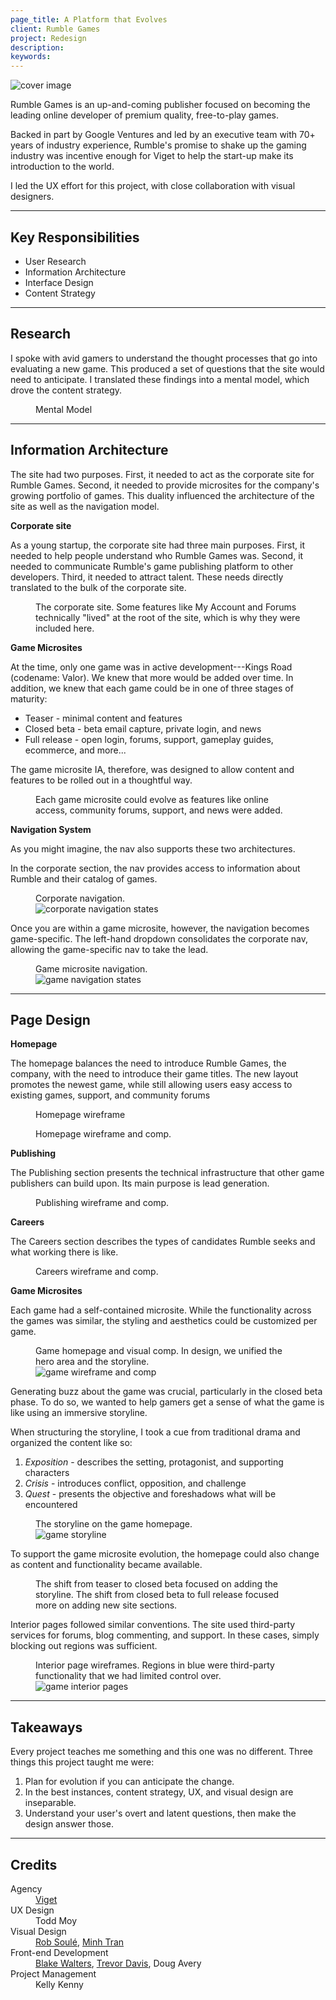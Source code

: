 ```yaml
---
page_title: A Platform that Evolves
client: Rumble Games
project: Redesign
description:
keywords:
---
```


<div class="case-story__hero">
  <img src="/assets/placeholder-hero.svg" data-src="assets/hero.png" alt="cover image" />
</div>

Rumble Games is an up-and-coming publisher focused on becoming the leading online developer of premium quality, free-to-play games.

Backed in part by Google Ventures and led by an executive team with 70+ years of industry experience, Rumble's promise to shake up the gaming industry was incentive enough for Viget to help the start-up make its introduction to the world.

I led the UX effort for this project, with close collaboration with visual designers.

---

<h2>Key Responsibilities</h2>

<div class="main-content__2-col">
  <ul>
    <li>User Research</li>
    <li>Information Architecture</li>
    <li>Interface Design</li>
    <li>Content Strategy</li>
  </ul>
</div>

---

## Research

I spoke with avid gamers to understand the thought processes that go into evaluating a new game. This produced a set of questions that the site would need to anticipate. I translated these findings into a mental model, which drove the content strategy.

<figure>
  <figcaption>Mental Model</figcaption>
  <img src="/assets/placeholder-800.svg" data-src="assets/mental-model.png" alt="" />
</figure>

---

## Information Architecture

The site had two purposes. First, it needed to act as the corporate site for Rumble Games. Second, it needed to provide microsites for the company's growing portfolio of games. This duality influenced the architecture of the site as well as the navigation model.

**Corporate site**

As a young startup, the corporate site had three main purposes. First, it needed to help people understand who Rumble Games was. Second, it needed to communicate Rumble's game publishing platform to other developers. Third, it needed to attract talent. These needs directly translated to the bulk of the corporate site.

<figure class="full-bleed">
  <figcaption>The corporate site. Some features like My Account and Forums technically "lived" at the root of the site, which is why they were included here.</figcaption>
  <img src="/assets/placeholder-2000.svg" data-src="assets/sitemap.png" alt="" />
</figure>

**Game Microsites**

At the time, only one game was in active development---Kings Road (codename: Valor). We knew that more would be added over time. In addition, we knew that each game could be in one of three stages of maturity:

* Teaser - minimal content and features
* Closed beta - beta email capture, private login, and news
* Full release - open login, forums, support, gameplay guides, ecommerce, and more...

The game microsite IA, therefore, was designed to allow content and features to be rolled out in a thoughtful way.

<figure class="full-bleed">
  <figcaption>Each game microsite could evolve as features like online access, community forums, support, and news were added.</figcaption>
  <img src="/assets/placeholder-2000.svg" data-src="assets/game-page-ia.png" alt="" />
</figure>

**Navigation System**

As you might imagine, the nav also supports these two architectures.

In the corporate section, the nav provides access to information about Rumble and their catalog of games.

<figure>
  <figcaption>Corporate navigation. </figcaption>
  <img src="/assets/placeholder-800.svg" data-src="assets/nav-corp.png" alt="corporate navigation states" />
</figure>

Once you are within a game microsite, however, the navigation becomes game-specific. The left-hand dropdown consolidates the corporate nav, allowing the game-specific nav to take the lead.

<figure>
  <figcaption>Game microsite navigation.</figcaption>
  <img src="/assets/placeholder-800.svg" data-src="assets/nav-game.png" alt="game navigation states" />
</figure>

---

## Page Design

**Homepage**

The homepage balances the need to introduce Rumble Games, the company, with the need to introduce their game titles. The new layout promotes the newest game, while still allowing users easy access to existing games, support, and community forums

<figure>
  <figcaption>Homepage wireframe</figcaption>
  <img src="/assets/placeholder-800.svg" data-src="assets/homepage.png" alt="" />
</figure>

<figure>
  <figcaption>Homepage wireframe and comp.</figcaption>
  <img  src="/assets/placeholder-800.svg" data-src="assets/homepage-wireframe-comp.png" alt="" />
</figure>

**Publishing**

The Publishing section presents the technical infrastructure that other game publishers can build upon. Its main purpose is lead generation.

<figure>
  <figcaption>Publishing wireframe and comp.</figcaption>
  <img  src="/assets/placeholder-800.svg" data-src="assets/publishing-wireframe-comp.png" alt="" />
</figure>

**Careers**

The Careers section describes the types of candidates Rumble seeks and what working there is like.

<figure>
  <figcaption>Careers wireframe and comp.</figcaption>
  <img  src="/assets/placeholder-800.svg" data-src="assets/careers-wireframe-comp.png" alt="" />
</figure>

**Game Microsites**

Each game had a self-contained microsite. While the functionality across the games was similar, the styling and aesthetics could be customized per game.

<figure>
  <figcaption>Game homepage and visual comp. In design, we unified the hero area and the storyline.</figcaption>
  <img src="/assets/placeholder-800.svg" data-src="assets/game-wireframe-comp.png" alt="game wireframe and comp" />
</figure>

Generating buzz about the game was crucial, particularly in the closed beta phase. To do so, we wanted to help gamers get a sense of what the game is like using an immersive storyline.

When structuring the storyline, I took a cue from traditional drama and organized the content like so:

1. _Exposition_ - describes the setting, protagonist, and supporting characters
2. _Crisis_ - introduces conflict, opposition, and challenge
3. _Quest_ - presents the objective and foreshadows what will be encountered

<figure>
  <figcaption>The storyline on the game homepage.</figcaption>
  <img src="/assets/placeholder-800.svg" data-src="assets/game-storyline.png" alt="game storyline" />
</figure>

To support the game microsite evolution, the homepage could also change as content and functionality became  available.

<figure>
  <figcaption>The shift from teaser to closed beta focused on adding the storyline. The shift from closed beta to full release focused more on adding new site sections. </figcaption>
  <img src="/assets/placeholder-800.svg" data-src="assets/game-page-evolution.png" alt="" />
</figure>

Interior pages followed similar conventions. The site used third-party services for forums, blog commenting, and support. In these cases, simply blocking out regions was sufficient.

<figure>
  <figcaption>Interior page wireframes. Regions in blue were third-party functionality that we had limited control over.</figcaption>
  <img  src="/assets/placeholder-800.svg" data-src="assets/game-interior.png" alt="game interior pages" />
</figure>

---

## Takeaways

Every project teaches me something and this one was no different. Three things this project taught me were:

1. Plan for evolution if you can anticipate the change.
1. In the best instances, content strategy, UX, and visual design are inseparable.
1. Understand your user's overt and latent questions, then make the design answer those.

---

## Credits

<dl>
  <dt>Agency</dt> <dd><a href="//viget.com">Viget</a></dd>
  <dt>UX Design</dt> <dd>Todd Moy</dd>
  <dt>Visual Design</dt> <dd><a href="http://robsoule.com/">Rob Soulé</a>, <a href="http://cargocollective.com/mtran">Minh Tran</a></dd>
  <dt>Front-end Development</dt> <dd><a href="http://markupboy.com/">Blake Walters</a>, <a href="http://trevordavis.net/">Trevor Davis</a>, Doug Avery</dd>
  <dt>Project Management</dt> <dd>Kelly Kenny</dd>
</dl>
